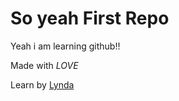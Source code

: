 # So yeah First Repo
Yeah i am learning github!!

Made with *_LOVE_*

Learn by [Lynda](http://www.lynda.com)
